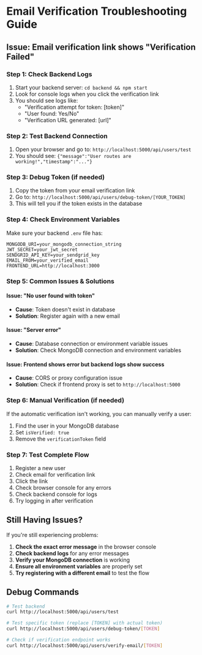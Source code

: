 # Email Verification Troubleshooting Guide

## Issue: Email verification link shows "Verification Failed"

### Step 1: Check Backend Logs
1. Start your backend server: `cd backend && npm start`
2. Look for console logs when you click the verification link
3. You should see logs like:
   - "Verification attempt for token: [token]"
   - "User found: Yes/No"
   - "Verification URL generated: [url]"

### Step 2: Test Backend Connection
1. Open your browser and go to: `http://localhost:5000/api/users/test`
2. You should see: `{"message":"User routes are working!","timestamp":"..."}`

### Step 3: Debug Token (if needed)
1. Copy the token from your email verification link
2. Go to: `http://localhost:5000/api/users/debug-token/[YOUR_TOKEN]`
3. This will tell you if the token exists in the database

### Step 4: Check Environment Variables
Make sure your backend `.env` file has:
```
MONGODB_URI=your_mongodb_connection_string
JWT_SECRET=your_jwt_secret
SENDGRID_API_KEY=your_sendgrid_key
EMAIL_FROM=your_verified_email
FRONTEND_URL=http://localhost:3000
```

### Step 5: Common Issues & Solutions

#### Issue: "No user found with token"
- **Cause**: Token doesn't exist in database
- **Solution**: Register again with a new email

#### Issue: "Server error"
- **Cause**: Database connection or environment variable issues
- **Solution**: Check MongoDB connection and environment variables

#### Issue: Frontend shows error but backend logs show success
- **Cause**: CORS or proxy configuration issue
- **Solution**: Check if frontend proxy is set to `http://localhost:5000`

### Step 6: Manual Verification (if needed)
If the automatic verification isn't working, you can manually verify a user:

1. Find the user in your MongoDB database
2. Set `isVerified: true`
3. Remove the `verificationToken` field

### Step 7: Test Complete Flow
1. Register a new user
2. Check email for verification link
3. Click the link
4. Check browser console for any errors
5. Check backend console for logs
6. Try logging in after verification

## Still Having Issues?

If you're still experiencing problems:

1. **Check the exact error message** in the browser console
2. **Check backend logs** for any error messages
3. **Verify your MongoDB connection** is working
4. **Ensure all environment variables** are properly set
5. **Try registering with a different email** to test the flow

## Debug Commands

```bash
# Test backend
curl http://localhost:5000/api/users/test

# Test specific token (replace [TOKEN] with actual token)
curl http://localhost:5000/api/users/debug-token/[TOKEN]

# Check if verification endpoint works
curl http://localhost:5000/api/users/verify-email/[TOKEN]
``` 